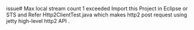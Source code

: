 issue# Max local stream count 1 exceeded
Import this Project in Eclipse or STS  and Refer Http2ClientTest.java which makes http2 post request using jetty high-level http2 API . 

